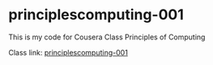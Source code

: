principlescomputing-001
=======================

This is my code for Cousera Class Principles of Computing

Class link: [principlescomputing-001](https://class.coursera.org/principlescomputing-001)
